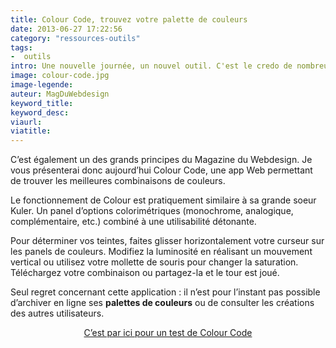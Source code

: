 ```yaml
---
title: Colour Code, trouvez votre palette de couleurs
date: 2013-06-27 17:22:56
category: "ressources-outils"
tags:
-  outils
intro: Une nouvelle journée, un nouvel outil. C'est le credo de nombreux professionnels du Web design pour être au top.
image: colour-code.jpg
image-legende:
auteur: MagDuWebdesign
keyword_title:
keyword_desc:
viaurl:
viatitle:
---
```


<p>C’est également un des grands principes du Magazine du Webdesign. Je vous présenterai donc aujourd’hui Colour Code, une app Web permettant de trouver les meilleures combinaisons de couleurs.</p>
<p>Le fonctionnement de Colour est pratiquement similaire à sa grande soeur Kuler. Un panel d’options colorimétriques (monochrome, analogique, complémentaire, etc.) combiné à une utilisabilité détonante.</p>
<p>Pour déterminer vos teintes, faites glisser horizontalement votre curseur sur les panels de couleurs. Modifiez la luminosité en réalisant un mouvement vertical ou utilisez votre mollette de souris pour changer la saturation. Téléchargez votre combinaison ou partagez-la et le tour est joué.</p>
<p>Seul regret concernant cette application : il n’est pour l’instant pas possible d’archiver en ligne ses <strong>palettes de couleurs</strong> ou de consulter les créations des autres utilisateurs.</p>
<p style="text-align: center;"><a class="button primary radius" href="http://colourco.de/" target="_blank">C’est par ici pour un test de Colour Code</a></p>
